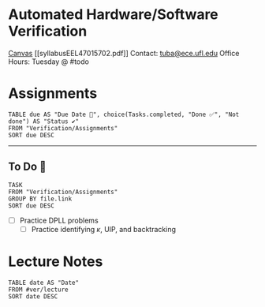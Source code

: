 # Automated Hardware/Software Verification
[Canvas](https://ufl.instructure.com/courses/465733)
[[syllabusEEL47015702.pdf]]
Contact: tuba@ece.ufl.edu
Office Hours: Tuesday @ #todo

# Assignments
```dataview
TABLE due AS "Due Date 📅", choice(Tasks.completed, "Done ✅", "Not done") AS "Status ✔"
FROM "Verification/Assignments"
SORT due DESC
```

***
## To Do 📑
```dataview
TASK
FROM "Verification/Assignments"
GROUP BY file.link
SORT due DESC
```
- [ ] Practice DPLL problems
	- [ ] Practice identifying $\kappa$, UIP, and backtracking

# Lecture Notes
```dataview
TABLE date AS "Date"
FROM #ver/lecture 
SORT date DESC
```
